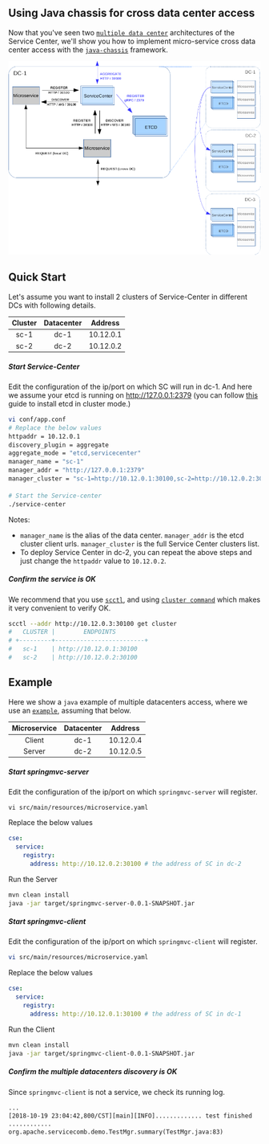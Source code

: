 Using Java chassis for cross data center access
-------

Now that you've seen two [`multiple data center`](/docs/multidcs.md) architectures of the Service Center, 
we'll show you how to implement micro-service cross data center access with the 
[`java-chassis`](https://github.com/apache/incubator-servicecomb-java-chassis) framework.

![architecture](/docs/multidcs2-1.PNG)

## Quick Start

Let's assume you want to install 2 clusters of Service-Center in different DCs with following details.

| Cluster | Datacenter  | Address     |  
| :-----: | :---------: | :---------: |  
| sc-1    | dc-1        | 10.12.0.1   |   
| sc-2    | dc-2        | 10.12.0.2   | 

##### Start Service-Center

Edit the configuration of the ip/port on which SC will run in dc-1.
And here we assume your etcd is running on http://127.0.0.1:2379 (you can follow [this](https://github.com/coreos/etcd/blob/master/Documentation/op-guide/container.md) guide to install etcd in cluster mode.)
```bash
vi conf/app.conf
# Replace the below values
httpaddr = 10.12.0.1
discovery_plugin = aggregate
aggregate_mode = "etcd,servicecenter"
manager_name = "sc-1"
manager_addr = "http://127.0.0.1:2379"
manager_cluster = "sc-1=http://10.12.0.1:30100,sc-2=http://10.12.0.2:30100"

# Start the Service-center
./service-center
```

Notes:
+ `manager_name` is the alias of the data center.
`manager_addr` is the etcd cluster client urls.
`manager_cluster` is the full Service Center clusters list.
+ To deploy Service Center in dc-2, you can repeat the
above steps and just change the `httpaddr` value to `10.12.0.2`.

##### Confirm the service is OK

We recommend that you use [`scctl`](/scctl/README.md), and using
[`cluster command`](/scctl/pkg/plugin/README.md#cluster-options)
which makes it very convenient to verify OK.

```bash
scctl --addr http://10.12.0.3:30100 get cluster
#   CLUSTER |        ENDPOINTS         
# +---------+-------------------------+
#   sc-1    | http://10.12.0.1:30100  
#   sc-2    | http://10.12.0.2:30100
```

## Example

Here we show a `java` example of multiple datacenters access, where we use an 
[`example`](https://github.com/apache/incubator-servicecomb-java-chassis/tree/master/demo/demo-springmvc),
assuming that below.

| Microservice | Datacenter  | Address     |  
| :-----:      | :---------: | :---------: |  
| Client       | dc-1        | 10.12.0.4   |   
| Server       | dc-2        | 10.12.0.5   |

##### Start springmvc-server

Edit the configuration of the ip/port on which `springmvc-server` will register.
```
vi src/main/resources/microservice.yaml
```
Replace the below values
```yaml
cse:
  service:
    registry:
      address: http://10.12.0.2:30100 # the address of SC in dc-2
```

Run the Server
```bash
mvn clean install
java -jar target/springmvc-server-0.0.1-SNAPSHOT.jar
```
##### Start springmvc-client

Edit the configuration of the ip/port on which `springmvc-client` will register.
```bash
vi src/main/resources/microservice.yaml
```
Replace the below values
```yaml
cse:
  service:
    registry:
      address: http://10.12.0.1:30100 # the address of SC in dc-1
```

Run the Client
```bash
mvn clean install
java -jar target/springmvc-client-0.0.1-SNAPSHOT.jar
```

##### Confirm the multiple datacenters discovery is OK

Since `springmvc-client` is not a service, we check its running log.
```
...
[2018-10-19 23:04:42,800/CST][main][INFO]............. test finished ............ org.apache.servicecomb.demo.TestMgr.summary(TestMgr.java:83)
```
